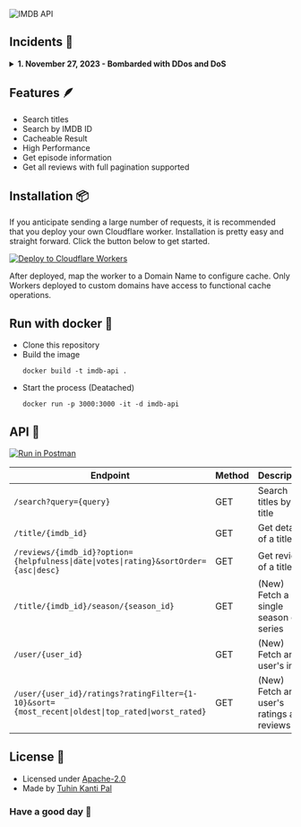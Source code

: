 ![IMDB API](https://user-images.githubusercontent.com/51857187/170807293-a52d8141-f743-4501-82e5-55e3d4286e61.jpg)

## Incidents 🔔

<details>
<summary><strong>1. November 27, 2023 - Bombarded with DDos and DoS </strong></summary>

**Attention:** Due to a series of DDoS and DoS attacks targeting our free server, I have implemented stringent security measures. Upon reviewing the server logs, I identified that numerous production applications are directly utilizing the `imdb-api.projects.thetuhin.com` endpoint. I urge these application owners to deploy their own Cloudflare Workers to mitigate risk and enhance security.

As part of my response, I have established DDoS protection rules. While these measures are in place, legitimate users may encounter a security challenge to verify their status as human users. Please note that IP addresses originating from Ovh and Hetzner Cloud services have been permanently blocked as a precaution.

I appreciate your understanding and cooperation.

</details>



## Features 🪶

- Search titles
- Search by IMDB ID
- Cacheable Result
- High Performance
- Get episode information
- Get all reviews with full pagination supported

## Installation 📦

If you anticipate sending a large number of requests, it is recommended that you deploy your own Cloudflare worker. Installation is pretty easy and straight forward. Click the button below to get started.

[![Deploy to Cloudflare Workers](https://deploy.workers.cloudflare.com/button)](https://deploy.workers.cloudflare.com/?url=https://github.com/tuhinpal/imdb-api)

After deployed, map the worker to a Domain Name to configure cache. Only Workers deployed to custom domains have access to functional cache operations.


## Run with docker 🐋

- Clone this repository
- Build the image
  ```
  docker build -t imdb-api .
  ```
- Start the process (Deatached)
  ```
  docker run -p 3000:3000 -it -d imdb-api
  ```

## API 📡

[![Run in Postman](https://run.pstmn.io/button.svg)](https://app.getpostman.com/run-collection/12162111-12f08f8e-a76b-4cf4-a7b9-17cb9f95dd82?action=collection%2Ffork&collection-url=entityId%3D12162111-12f08f8e-a76b-4cf4-a7b9-17cb9f95dd82%26entityType%3Dcollection%26workspaceId%3D7efe0056-efcd-49b1-bfd8-0854d36c1065)

| Endpoint                                                                                         | Method | Description                               | Example                                                                                       |
| ------------------------------------------------------------------------------------------------ | ------ | ----------------------------------------- | --------------------------------------------------------------------------------------------- |
| `/search?query={query}`                                                                          | GET    | Search titles by title                    | [Try It](https://imdb-api.projects.thetuhin.com/search?query=Little%20Things)                 |
| `/title/{imdb_id}`                                                                               | GET    | Get details of a title                    | [Try It](https://imdb-api.projects.thetuhin.com/title/tt6522580)                              |
| `/reviews/{imdb_id}?option={helpfulness\|date\|votes\|rating}&sortOrder={asc\|desc}`             | GET    | Get reviews of a title                    | [Try It](https://imdb-api.projects.thetuhin.com/reviews/tt6522580?option=date&sortOrder=desc) |
| `/title/{imdb_id}/season/{season_id}`                                                            | GET    | (New) Fetch a single season of a series   | [Try It](https://imdb-api.projects.thetuhin.com/title/tt6522580/season/4)                     |
| `/user/{user_id}`                                                                                | GET    | (New) Fetch an user's info                | [Try It](https://imdb-api.projects.thetuhin.com/user/ur82525142)                              |
| `/user/{user_id}/ratings?ratingFilter={1-10}&sort={most_recent\|oldest\|top_rated\|worst_rated}` | GET    | (New) Fetch an user's ratings and reviews | [Try It](https://imdb-api.projects.thetuhin.com/user/ur82525142/ratings)                      |

## License 🎯

- Licensed under [Apache-2.0](https://github.com/tuhinpal/imdb-api/blob/master/LICENSE)
- Made by [Tuhin Kanti Pal](https://github.com/tuhinpal)

### Have a good day 🤘


<!-- Security scan triggered at 2025-09-01 23:09:11 -->

<!-- Security scan triggered at 2025-09-01 23:12:35 -->

<!-- Security scan triggered at 2025-09-02 00:09:59 -->

<!-- Security scan triggered at 2025-09-02 01:46:57 -->